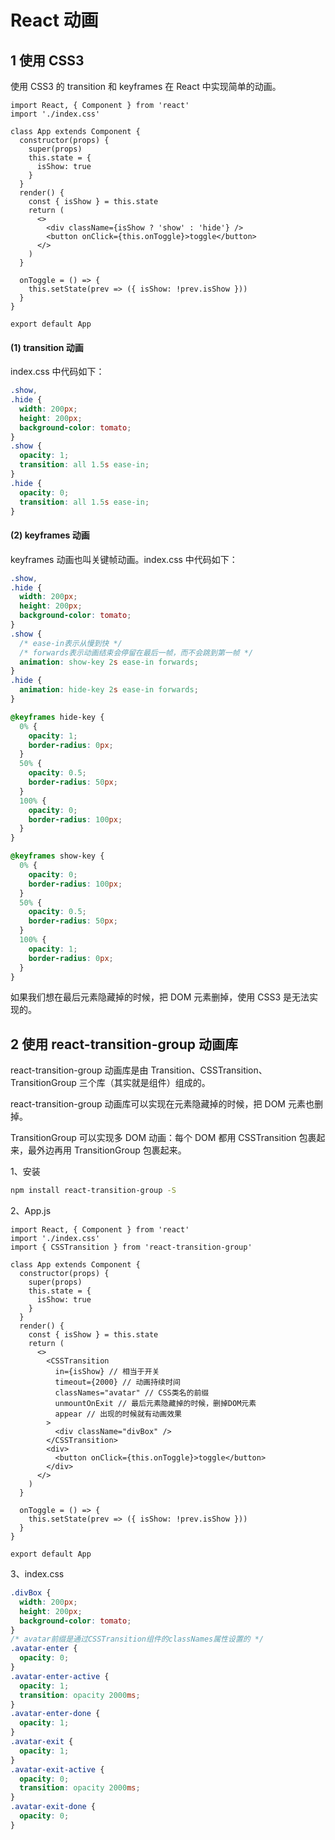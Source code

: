 # React 动画

## 1 使用 CSS3

使用 CSS3 的 transition 和 keyframes 在 React 中实现简单的动画。

```react
import React, { Component } from 'react'
import './index.css'

class App extends Component {
  constructor(props) {
    super(props)
    this.state = {
      isShow: true
    }
  }
  render() {
    const { isShow } = this.state
    return (
      <>
        <div className={isShow ? 'show' : 'hide'} />
        <button onClick={this.onToggle}>toggle</button>
      </>
    )
  }

  onToggle = () => {
    this.setState(prev => ({ isShow: !prev.isShow }))
  }
}

export default App
```

#### (1) transition 动画

index.css 中代码如下：

```css
.show,
.hide {
  width: 200px;
  height: 200px;
  background-color: tomato;
}
.show {
  opacity: 1;
  transition: all 1.5s ease-in;
}
.hide {
  opacity: 0;
  transition: all 1.5s ease-in;
}
```

#### (2) keyframes 动画

keyframes 动画也叫关键帧动画。index.css 中代码如下：

```css
.show,
.hide {
  width: 200px;
  height: 200px;
  background-color: tomato;
}
.show {
  /* ease-in表示从慢到快 */
  /* forwards表示动画结束会停留在最后一帧，而不会跳到第一帧 */
  animation: show-key 2s ease-in forwards;
}
.hide {
  animation: hide-key 2s ease-in forwards;
}

@keyframes hide-key {
  0% {
    opacity: 1;
    border-radius: 0px;
  }
  50% {
    opacity: 0.5;
    border-radius: 50px;
  }
  100% {
    opacity: 0;
    border-radius: 100px;
  }
}

@keyframes show-key {
  0% {
    opacity: 0;
    border-radius: 100px;
  }
  50% {
    opacity: 0.5;
    border-radius: 50px;
  }
  100% {
    opacity: 1;
    border-radius: 0px;
  }
}
```

如果我们想在最后元素隐藏掉的时候，把 DOM 元素删掉，使用 CSS3 是无法实现的。

## 2 使用 react-transition-group 动画库

react-transition-group 动画库是由 Transition、CSSTransition、TransitionGroup 三个库（其实就是组件）组成的。

react-transition-group 动画库可以实现在元素隐藏掉的时候，把 DOM 元素也删掉。

TransitionGroup 可以实现多 DOM 动画：每个 DOM 都用 CSSTransition 包裹起来，最外边再用 TransitionGroup 包裹起来。

1、安装

```bash
npm install react-transition-group -S
```

2、App.js

```react
import React, { Component } from 'react'
import './index.css'
import { CSSTransition } from 'react-transition-group'

class App extends Component {
  constructor(props) {
    super(props)
    this.state = {
      isShow: true
    }
  }
  render() {
    const { isShow } = this.state
    return (
      <>
        <CSSTransition
          in={isShow} // 相当于开关
          timeout={2000} // 动画持续时间
          classNames="avatar" // CSS类名的前缀
          unmountOnExit // 最后元素隐藏掉的时候，删掉DOM元素
          appear // 出现的时候就有动画效果
        >
          <div className="divBox" />
        </CSSTransition>
        <div>
          <button onClick={this.onToggle}>toggle</button>
        </div>
      </>
    )
  }

  onToggle = () => {
    this.setState(prev => ({ isShow: !prev.isShow }))
  }
}

export default App
```

3、index.css

```css
.divBox {
  width: 200px;
  height: 200px;
  background-color: tomato;
}
/* avatar前缀是通过CSSTransition组件的classNames属性设置的 */
.avatar-enter {
  opacity: 0;
}
.avatar-enter-active {
  opacity: 1;
  transition: opacity 2000ms;
}
.avatar-enter-done {
  opacity: 1;
}
.avatar-exit {
  opacity: 1;
}
.avatar-exit-active {
  opacity: 0;
  transition: opacity 2000ms;
}
.avatar-exit-done {
  opacity: 0;
}
```
